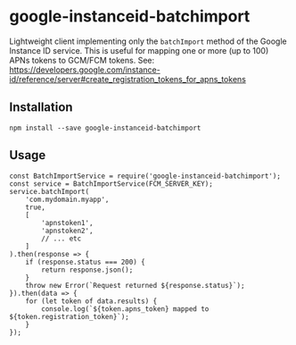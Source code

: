 # google-instanceid-batchimport

Lightweight client implementing only the `batchImport` method of the Google Instance ID
service. This is useful for mapping one or more (up to 100) APNs tokens to GCM/FCM
tokens. See: https://developers.google.com/instance-id/reference/server#create_registration_tokens_for_apns_tokens

## Installation

```shell script
npm install --save google-instanceid-batchimport
```

## Usage
```ecmascript 6
const BatchImportService = require('google-instanceid-batchimport');
const service = BatchImportService(FCM_SERVER_KEY);
service.batchImport(
    'com.mydomain.myapp',
    true,
    [
        'apnstoken1',
        'apnstoken2',
        // ... etc    
    ]
).then(response => {
    if (response.status === 200) {
        return response.json();    
    }
    throw new Error(`Request returned ${response.status}`);
}).then(data => {
    for (let token of data.results) {
        console.log(`${token.apns_token} mapped to ${token.registration_token}`);    
    }
});
```
